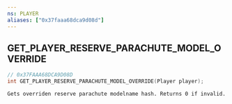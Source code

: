 ```yaml
---
ns: PLAYER
aliases: ["0x37faaa68dca9d08d"]
---
```

## GET_PLAYER_RESERVE_PARACHUTE_MODEL_OVERRIDE

```c
// 0x37FAAA68DCA9D08D
int GET_PLAYER_RESERVE_PARACHUTE_MODEL_OVERRIDE(Player player);
```

```
Gets overriden reserve parachute modelname hash. Returns 0 if invalid.
```
